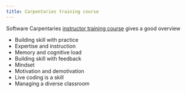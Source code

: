 ```yaml
---
title: Carpentaries training course
---
```

Software Carpentaries [instructor training course](https://carpentries.github.io/instructor-training/) gives a good overview

- Building skill with practice
- Expertise and instruction
- Memory and cognitive load
- Building skill with feedback
- Mindset
- Motivation and demotivation
- Live coding is a skill
- Managing a diverse classroom